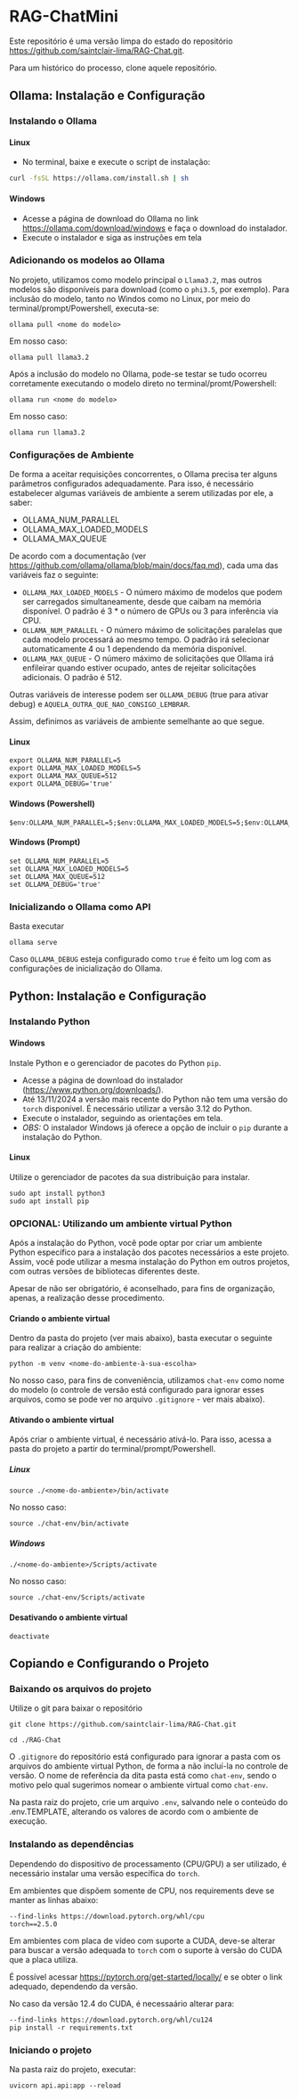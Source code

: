 # RAG-ChatMini
Este repositório é uma versão limpa do estado do repositório https://github.com/saintclair-lima/RAG-Chat.git.

Para um histórico do processo, clone aquele repositório.

## Ollama: Instalação e Configuração
### Instalando o Ollama
#### Linux
* No terminal, baixe e execute o script de instalação:
```bash
curl -fsSL https://ollama.com/install.sh | sh
```
#### Windows
* Acesse a página de download do Ollama no link https://ollama.com/download/windows e faça o download do instalador.
* Execute o instalador e siga as instruções em tela

### Adicionando os modelos ao Ollama
No projeto, utilizamos como modelo principal o `Llama3.2`, mas outros modelos são disponíveis para download (como o `phi3.5`, por exemplo).
Para inclusão do modelo, tanto no Windos como no Linux, por meio do terminal/prompt/Powershell, executa-se:

```
ollama pull <nome do modelo>
```
Em nosso caso:
```
ollama pull llama3.2
```
Após a inclusão do modelo no Ollama, pode-se testar se tudo ocorreu corretamente executando o modelo direto no terminal/promt/Powershell:
```
ollama run <nome do modelo>
```
Em nosso caso:
```
ollama run llama3.2
```

### Configurações de Ambiente
De forma a aceitar requisições concorrentes, o Ollama precisa ter alguns parâmetros configurados adequadamente. Para isso, é necessário estabelecer algumas variáveis de ambiente a serem utilizadas por ele, a saber:
* OLLAMA_NUM_PARALLEL
* OLLAMA_MAX_LOADED_MODELS
* OLLAMA_MAX_QUEUE

De acordo com a documentação (ver https://github.com/ollama/ollama/blob/main/docs/faq.md), cada uma das variáveis faz o seguinte:
* `OLLAMA_MAX_LOADED_MODELS` - O número máximo de modelos que podem ser carregados simultaneamente, desde que caibam na memória disponível. O padrão é 3 * o número de GPUs ou 3 para inferência via CPU.
* `OLLAMA_NUM_PARALLEL` - O número máximo de solicitações paralelas que cada modelo processará ao mesmo tempo. O padrão irá selecionar automaticamente 4 ou 1 dependendo da memória disponível.
* `OLLAMA_MAX_QUEUE` - O número máximo de solicitações que Ollama irá enfileirar quando estiver ocupado, antes de rejeitar solicitações adicionais. O padrão é 512.

Outras variáveis de interesse podem ser `OLLAMA_DEBUG` (true para ativar debug) e  `AQUELA_OUTRA_QUE_NAO_CONSIGO_LEMBRAR`.

Assim, definimos as variáveis de ambiente semelhante ao que segue.

#### Linux
```
export OLLAMA_NUM_PARALLEL=5
export OLLAMA_MAX_LOADED_MODELS=5
export OLLAMA_MAX_QUEUE=512
export OLLAMA_DEBUG='true'
```
#### Windows (Powershell)
```
$env:OLLAMA_NUM_PARALLEL=5;$env:OLLAMA_MAX_LOADED_MODELS=5;$env:OLLAMA_MAX_QUEUE=512;$env:OLLAMA_DEBUG='true'
```
#### Windows (Prompt)
```
set OLLAMA_NUM_PARALLEL=5
set OLLAMA_MAX_LOADED_MODELS=5
set OLLAMA_MAX_QUEUE=512
set OLLAMA_DEBUG='true'
```

### Inicializando o Ollama como API
Basta executar
```
ollama serve
```
Caso `OLLAMA_DEBUG` esteja configurado como `true` é feito um log com as configurações de inicialização do Ollama.

## Python: Instalação e Configuração
### Instalando Python
#### Windows
Instale Python e o gerenciador de pacotes do Python `pip`.
* Acesse a página de download do instalador (https://www.python.org/downloads/).
* Até 13/11/2024 a versão mais recente do Python não tem uma versão do `torch` disponível. É necessário utilizar a versão 3.12 do Python.
* Execute o instalador, seguindo as orientações em tela.
* _OBS:_ O instalador Windows já oferece a opção de incluir o `pip` durante a instalação do Python.

#### Linux
Utilize o gerenciador de pacotes da sua distribuição para instalar.

```
sudo apt install python3
sudo apt install pip
```
### OPCIONAL: Utilizando um ambiente virtual Python
Após a instalação do Python, você pode optar por criar um ambiente Python específico para a instalação dos pacotes necessários a este projeto. Assim, você pode utilizar a mesma instalação do Python em outros projetos, com outras versões de bibliotecas diferentes deste.

Apesar de não ser obrigatório, é aconselhado, para fins de organização, apenas, a realização desse procedimento.

#### Criando o ambiente virtual
Dentro da pasta do projeto (ver mais abaixo), basta executar o seguinte para realizar a criação do ambiente:

```
python -m venv <nome-do-ambiente-à-sua-escolha>
```

No nosso caso, para fins de conveniência, utilizamos `chat-env` como nome do modelo (o controle de versão está configurado para ignorar esses arquivos, como se pode ver no arquivo `.gitignore` - ver mais abaixo).

#### Ativando o ambiente virtual
Após criar o ambiente virtual, é necessário ativá-lo. Para isso, acessa a pasta do projeto a partir do terminal/prompt/Powershell.

##### Linux
```
source ./<nome-do-ambiente>/bin/activate
```
No nosso caso:
```
source ./chat-env/bin/activate
```

##### Windows
```
./<nome-do-ambiente>/Scripts/activate
```
No nosso caso:
```
source ./chat-env/Scripts/activate
```

#### Desativando o ambiente virtual
```
deactivate
```

## Copiando e Configurando o Projeto
### Baixando os arquivos do projeto
Utilize o git para baixar o repositório

```git
git clone https://github.com/saintclair-lima/RAG-Chat.git

cd ./RAG-Chat
```

O `.gitignore` do repositório está configurado para ignorar a pasta com os arquivos do ambiente virtual Python, de forma a não incluí-la no controle de versão. O nome de referência da dita pasta está como `chat-env`, sendo o motivo pelo qual sugerimos nomear o ambiente virtual como `chat-env`.

Na pasta raiz do projeto, crie um arquivo `.env`, salvando nele o conteúdo do .env.TEMPLATE, alterando os valores de acordo com o ambiente de execução.

### Instalando as dependências

Dependendo do dispositivo de processamento (CPU/GPU) a ser utilizado, é necessário instalar uma versão específica do `torch`.

Em ambientes que dispõem somente de CPU, nos requirements deve se manter as linhas abaixo:
```
--find-links https://download.pytorch.org/whl/cpu
torch==2.5.0
```

Em ambientes com placa de vídeo com suporte a CUDA, deve-se alterar para buscar a versão adequada to `torch` com o suporte à versão do CUDA que a placa utiliza.

É possível acessar https://pytorch.org/get-started/locally/ e se obter o link adequado, dependendo da versão.

No caso da versão 12.4 do CUDA, é necessaário alterar para:

```
--find-links https://download.pytorch.org/whl/cu124
pip install -r requirements.txt
```
### Iniciando o projeto
Na pasta raiz do projeto, executar:
```
uvicorn api.api:app --reload

```
